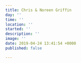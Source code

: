 ```yaml
---
title: Chris & Noreen Griffin
day: ''
time: ''
location: ''
started: ''
description: ''
image: ''
date: 2019-04-24 13:41:54 +0000
published: false

---
```

